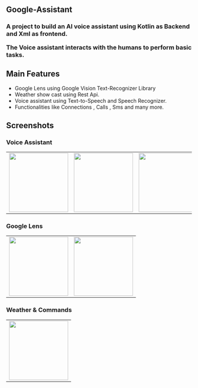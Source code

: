 
## Google-Assistant

<h3>A project to build an AI voice assistant using Kotlin as Backend and Xml as frontend.
 
The Voice assistant interacts with the humans to perform basic tasks.
</h3>

<h2> Main Features</h2>

* Google Lens using Google Vision Text-Recognizer Library
* Weather show cast using Rest Api.
* Voice assistant using Text-to-Speech and Speech Recognizer.
* Functionalities like Connections , Calls , Sms  and many more.

 ## Screenshots
<h3> Voice Assistant</h3>
<table>
 <tr>
  <td>
<img src="https://user-images.githubusercontent.com/58701169/127905826-7b7ec989-4430-42dd-a2bb-d27ae8b2d919.jpg" width=160>
  </td>
  <td>
<img src="https://user-images.githubusercontent.com/58701169/127905656-266f6ca6-c239-4188-8741-32b7bd3751e0.jpg" width=160>
  </td>
  
  <td>
<img src="https://user-images.githubusercontent.com/58701169/127905603-2df25938-0864-409a-b828-23c5c1dd4180.jpg" width=160>
  </td>
 </tr>
 </table>
 <h3>Google Lens</h3>
 <table>
 <tr>
  <td>
 <img src="https://user-images.githubusercontent.com/58701169/127905843-6457b894-c31f-43bd-8fd7-13fb9a7d4969.jpg" width=160>
  </td>
  <td>
<img src="https://user-images.githubusercontent.com/58701169/127905799-ed0ba180-162a-472b-b677-68a7e88c9767.jpg" width=160>
  </td>
 </tr>
 </table>
<h3> Weather & Commands </h3>
<table>
<tr>
 <td>
<img src="https://user-images.githubusercontent.com/58701169/127905833-3e86b80b-b09c-4833-8663-288eb36070b8.jpg" width=160>
 </td>
 </tr>
 </table>
